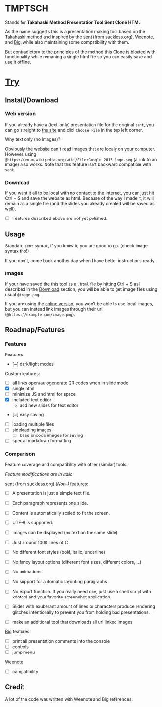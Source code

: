 # TMPTSCH
Stands for **Takahashi Method Presentation Tool Sent Clone HTML**

As the name suggests this is a presentation making tool based on the [Takahashi method](https://en.wikipedia.org/wiki/Takahashi_method) and inspired by the [sent](https://tools.suckless.org/sent/) (from [suckless.org](https://suckless.org/)), [Weenote](https://github.com/jed/weenote), and [Big](https://github.com/tmcw/big), while also maintaining some compatibility with them. 

But contradictory to the principles of the method this Clone is bloated with functionality while remaning a single html file so you can easily save and use it offline.

# [Try](https://andrei-akopian.github.io/TakahashiSentHtml/)

## Install/Download

### Web version
If you already have a (text-only) presentation file for the original `sent`, you can go streight to [the site](https://andrei-akopian.github.io/TakahashiSentHtml/) and clicl `Choose File` in the top left corner.

Why text only (no images)?

Obviously the website can't read images that are localy on your computer. However, using `@https://en.m.wikipedia.org/wiki/File:Google_2015_logo.svg` (a link to an image) also works. Note that this feature isn't backward compatible with `sent`.

### Download

If you want it all to be local with no contact to the internet, you can just hit Ctrl + S and save the website as html. Because of the way I made it, it will remain as a single file (and the slides you already created will be saved as well).

- [ ] Features described above are not yet polished.

## Usage

Standard `sent` syntax, if you know it, you are good to go. (check image syntax tho!)

If you don't, come back another day when I have better instructions ready.

### Images

If your have saved the this tool as a `.html` file by hitting Ctrl + S as I described in the [Download](#download) section, you will be able to get image files using usual `@image.png`.

If you are using the [online version](https://andrei-akopian.github.io/TakahashiSentHtml/), you won't be able to use local images, but you can instead link images through their url (`@https://example.com/image.png`). 

## Roadmap/Features

### Features

Features:
- [~] dark/light modes

Custom features:
- [ ] all links open/autogenerate QR codes when in slide mode
- [X] single html
- [ ] minimize JS and html for space
- [X] included text editor
  - add new slides for text editor
- [~] easy saving
- [ ] loading multiple files
- [ ] sideloading images
  - [ ] base encode images for saving
- [ ] special markdown formatting

### Comparison

Feature coverage and compatibility with other (similar) tools.

*Feature modifications are in italic*

[sent](https://tools.suckless.org/sent/) (from [suckless.org](https://suckless.org/)) *~~(Non-)~~* features:
- [ ] A presentation is just a simple text file.
- [ ] Each paragraph represents one slide.
- [ ] Content is automatically scaled to fit the screen.
- [ ] UTF-8 is supported.
- [ ] Images can be displayed (no text on the same slide).
- [ ] Just around 1000 lines of C
- [ ] No different font styles (bold, italic, underline)
- [ ] No fancy layout options (different font sizes, different colors, …)
- [ ] No animations
- [ ] No support for automatic layouting paragraphs
- [ ] No export function. If you really need one, just use a shell script with xdotool and your favorite screenshot application.
- [ ] Slides with exuberant amount of lines or characters produce rendering glitches intentionally to prevent you from holding bad presentations.

- [ ] make an additional tool that downloads all url linked images

[Big](https://github.com/tmcw/big) features:
- [ ] print all presentation comments into the console
- [ ] controls
- [ ] jump menu

[Weenote](https://github.com/jed/weenote)
- [ ] campatibility

## Credit

A lot of the code was written with Weenote and Big references.